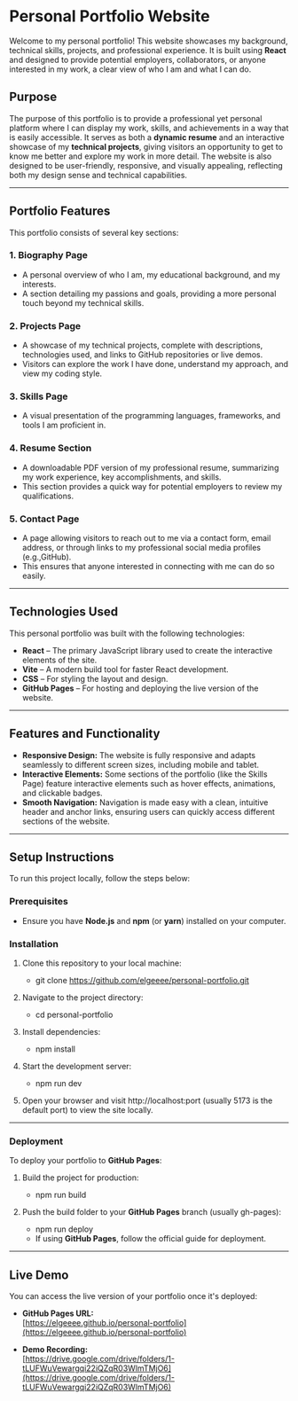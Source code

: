 # Personal Portfolio Website

Welcome to my personal portfolio! This website showcases my background, technical skills, projects, and professional experience. It is built using **React** and designed to provide potential employers, collaborators, or anyone interested in my work, a clear view of who I am and what I can do.


## Purpose

The purpose of this portfolio is to provide a professional yet personal platform where I can display my work, skills, and achievements in a way that is easily accessible. It serves as both a **dynamic resume** and an interactive showcase of my **technical projects**, giving visitors an opportunity to get to know me better and explore my work in more detail. The website is also designed to be user-friendly, responsive, and visually appealing, reflecting both my design sense and technical capabilities.

---

## Portfolio Features

This portfolio consists of several key sections:

### 1. Biography Page
- A personal overview of who I am, my educational background, and my interests.  
- A section detailing my passions and goals, providing a more personal touch beyond my technical skills.

### 2. Projects Page
- A showcase of my technical projects, complete with descriptions, technologies used, and links to GitHub repositories or live demos.  
- Visitors can explore the work I have done, understand my approach, and view my coding style.

### 3. Skills Page
- A visual presentation of the programming languages, frameworks, and tools I am proficient in.  

### 4. Resume Section
- A downloadable PDF version of my professional resume, summarizing my work experience, key accomplishments, and skills.  
- This section provides a quick way for potential employers to review my qualifications.

### 5. Contact Page
- A page allowing visitors to reach out to me via a contact form, email address, or through links to my professional social media profiles (e.g.,GitHub).  
- This ensures that anyone interested in connecting with me can do so easily.

---

## Technologies Used

This personal portfolio was built with the following technologies:

- **React** – The primary JavaScript library used to create the interactive elements of the site.  
- **Vite** – A modern build tool for faster React development.  
- **CSS** – For styling the layout and design.  
- **GitHub Pages** – For hosting and deploying the live version of the website.

---

## Features and Functionality

- **Responsive Design:** The website is fully responsive and adapts seamlessly to different screen sizes, including mobile and tablet.  
- **Interactive Elements:** Some sections of the portfolio (like the Skills Page) feature interactive elements such as hover effects, animations, and clickable badges.  
- **Smooth Navigation:** Navigation is made easy with a clean, intuitive header and anchor links, ensuring users can quickly access different sections of the website.

---

## Setup Instructions

To run this project locally, follow the steps below:

### Prerequisites
- Ensure you have **Node.js** and **npm** (or **yarn**) installed on your computer.

### Installation
1. Clone this repository to your local machine:
    * git clone https://github.com/elgeeee/personal-portfolio.git

2. Navigate to the project directory:
    * cd personal-portfolio

3. Install dependencies:
    * npm install

4. Start the development server:
    * npm run dev

5. Open your browser and visit http://localhost:port (usually 5173 is the default port) to view the site locally.

---

### Deployment

To deploy your portfolio to **GitHub Pages**:

1. Build the project for production:
    * npm run build

2. Push the build folder to your **GitHub Pages** branch (usually gh-pages):
    * npm run deploy
    * If using **GitHub Pages**, follow the official guide for deployment.

---

## Live Demo

You can access the live version of your portfolio once it's deployed:

- **GitHub Pages URL:**  
[https://elgeeee.github.io/personal-portfolio](https://elgeeee.github.io/personal-portfolio)

- **Demo Recording:**  
[https://drive.google.com/drive/folders/1-tLUFWuVewargqi22iQZqR03WlmTMjO6](https://drive.google.com/drive/folders/1-tLUFWuVewargqi22iQZqR03WlmTMjO6)